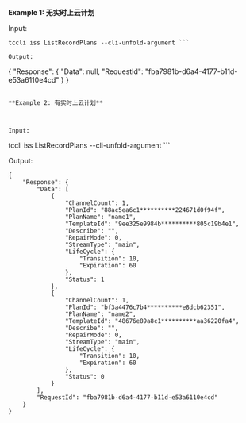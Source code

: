 **Example 1: 无实时上云计划**

 

Input: 

```
tccli iss ListRecordPlans --cli-unfold-argument ```

Output: 
```
{
    "Response": {
        "Data": null,
        "RequestId": "fba7981b-d6a4-4177-b11d-e53a6110e4cd"
    }
}
```

**Example 2: 有实时上云计划**

 

Input: 

```
tccli iss ListRecordPlans --cli-unfold-argument ```

Output: 
```
{
    "Response": {
        "Data": [
            {
                "ChannelCount": 1,
                "PlanId": "88ac5ea6c1**********224671d0f94f",
                "PlanName": "name1",
                "TemplateId": "9ee325e9984b**********805c19b4e1",
                "Describe": "",
                "RepairMode": 0,
                "StreamType": "main",
                "LifeCycle": {
                    "Transition": 10,
                    "Expiration": 60
                },
                "Status": 1
            },
            {
                "ChannelCount": 1,
                "PlanId": "bf3a4476c7b4**********e8dcb62351",
                "PlanName": "name2",
                "TemplateId": "48676e89a8c1**********aa36220fa4",
                "Describe": "",
                "RepairMode": 0,
                "StreamType": "main",
                "LifeCycle": {
                    "Transition": 10,
                    "Expiration": 60
                },
                "Status": 0
            }
        ],
        "RequestId": "fba7981b-d6a4-4177-b11d-e53a6110e4cd"
    }
}
```

